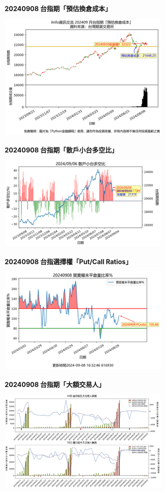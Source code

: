 ## 20240908 台指期「預估換倉成本」
![](images/txfcost.png)

## 20240908 台指期「散戶小台多空比」
![](images/bbiri.png)

## 20240908 台指選擇權「Put/Call Ratios」
![](images/pcratio.png)

## 20240908 台指期「大額交易人」
![](images/blocktrade.png)

